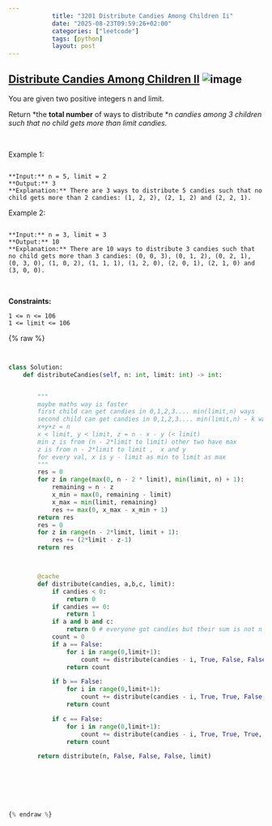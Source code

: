 ```yaml
---
            title: "3201 Distribute Candies Among Children Ii"
            date: "2025-08-23T09:59:26+02:00"
            categories: ["leetcode"]
            tags: [python]
            layout: post
---
```

            
## [Distribute Candies Among Children II](https://leetcode.com/problems/distribute-candies-among-children-ii) ![image](https://img.shields.io/badge/Difficulty-Medium-orange)

You are given two positive integers n and limit.

Return *the **total number** of ways to distribute *n *candies among *3* children such that no child gets more than *limit* candies.*

 

Example 1:

```

**Input:** n = 5, limit = 2
**Output:** 3
**Explanation:** There are 3 ways to distribute 5 candies such that no child gets more than 2 candies: (1, 2, 2), (2, 1, 2) and (2, 2, 1).

```

Example 2:

```

**Input:** n = 3, limit = 3
**Output:** 10
**Explanation:** There are 10 ways to distribute 3 candies such that no child gets more than 3 candies: (0, 0, 3), (0, 1, 2), (0, 2, 1), (0, 3, 0), (1, 0, 2), (1, 1, 1), (1, 2, 0), (2, 0, 1), (2, 1, 0) and (3, 0, 0).

```

 

**Constraints:**

	1 <= n <= 106
	1 <= limit <= 106

{% raw %}


```python


class Solution:
    def distributeCandies(self, n: int, limit: int) -> int:


        """
        maybe maths way is faster
        first child can get candies in 0,1,2,3.... min(limit,n) ways
        second child can get candies in 0,1,2,3.... min(limit,n) - k ways
        x+y+z = n
        x < limit, y < limit, z = n - x - y (< limit)
        min z is from (n - 2*limit to limit) other two have max 
        z is from n - 2*limit to limit ,  x and y 
        for every val, x is y - limit as min to limit as max
        """
        res = 0
        for z in range(max(0, n - 2 * limit), min(limit, n) + 1):
            remaining = n - z
            x_min = max(0, remaining - limit)
            x_max = min(limit, remaining)
            res += max(0, x_max - x_min + 1)
        return res
        res = 0
        for z in range(n - 2*limit, limit + 1):
            res += (2*limit - z-1)
        return res



        @cache
        def distribute(candies, a,b,c, limit):
            if candies < 0:
                return 0
            if candies == 0:
                return 1
            if a and b and c:
                return 0 # everyone got candies but their sum is not n
            count = 0
            if a == False:
                for i in range(0,limit+1):
                    count += distribute(candies - i, True, False, False, limit)
                return count

            if b == False:
                for i in range(0,limit+1):
                    count += distribute(candies - i, True, True, False, limit)
                return count

            if c == False:
                for i in range(0,limit+1):
                    count += distribute(candies - i, True, True, True, limit)
                return count

        return distribute(n, False, False, False, limit)


            

        


{% endraw %}
```
